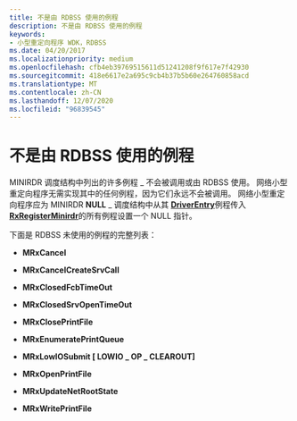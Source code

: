 ```yaml
---
title: 不是由 RDBSS 使用的例程
description: 不是由 RDBSS 使用的例程
keywords:
- 小型重定向程序 WDK，RDBSS
ms.date: 04/20/2017
ms.localizationpriority: medium
ms.openlocfilehash: cfb4eb39769515611d51241208f9f617e7f42930
ms.sourcegitcommit: 418e6617e2a695c9cb4b37b5b60e264760858acd
ms.translationtype: MT
ms.contentlocale: zh-CN
ms.lasthandoff: 12/07/2020
ms.locfileid: "96839545"
---
```

# <a name="routines-not-used-by-rdbss"></a>不是由 RDBSS 使用的例程


MINIRDR 调度结构中列出的许多例程 \_ 不会被调用或由 RDBSS 使用。 网络小型重定向程序无需实现其中的任何例程，因为它们永远不会被调用。 网络小型重定向程序应为 MINIRDR **NULL** \_ 调度结构中从其 [**DriverEntry**](/windows-hardware/drivers/ddi/wdm/nc-wdm-driver_initialize)例程传入 [**RxRegisterMinirdr**](/windows-hardware/drivers/ddi/mrx/nf-mrx-rxregisterminirdr)的所有例程设置一个 NULL 指针。

下面是 RDBSS 未使用的例程的完整列表：

-   **MRxCancel**

-   **MRxCancelCreateSrvCall**

-   **MRxClosedFcbTimeOut**

-   **MRxClosedSrvOpenTimeOut**

-   **MRxClosePrintFile**

-   **MRxEnumeratePrintQueue**

-   **MRxLowIOSubmit \[ LOWIO \_ OP \_ CLEAROUT\]**

-   **MRxOpenPrintFile**

-   **MRxUpdateNetRootState**

-   **MRxWritePrintFile**

 

